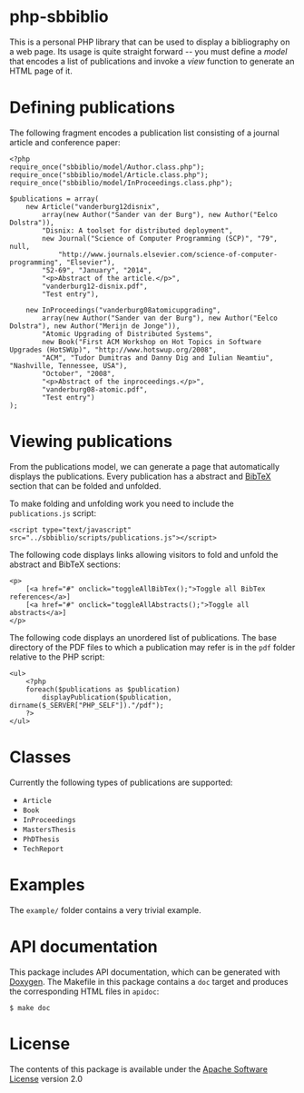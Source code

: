 php-sbbiblio
============
This is a personal PHP library that can be used to display a bibliography on a
web page. Its usage is quite straight forward -- you must define a *model* that
encodes a list of publications and invoke a *view* function to generate an HTML
page of it.

Defining publications
=====================
The following fragment encodes a publication list consisting of a journal article
and conference paper:

    <?php
    require_once("sbbiblio/model/Author.class.php");
    require_once("sbbiblio/model/Article.class.php");
    require_once("sbbiblio/model/InProceedings.class.php");

    $publications = array(
        new Article("vanderburg12disnix",
            array(new Author("Sander van der Burg"), new Author("Eelco Dolstra")),
            "Disnix: A toolset for distributed deployment",
            new Journal("Science of Computer Programming (SCP)", "79", null,
                "http://www.journals.elsevier.com/science-of-computer-programming", "Elsevier"),
            "52-69", "January", "2014",
            "<p>Abstract of the article.</p>",
            "vanderburg12-disnix.pdf",
            "Test entry"),

        new InProceedings("vanderburg08atomicupgrading",
            array(new Author("Sander van der Burg"), new Author("Eelco Dolstra"), new Author("Merijn de Jonge")),
            "Atomic Upgrading of Distributed Systems",
            new Book("First ACM Workshop on Hot Topics in Software Upgrades (HotSWUp)", "http://www.hotswup.org/2008",
            "ACM", "Tudor Dumitras and Danny Dig and Iulian Neamtiu", "Nashville, Tennessee, USA"),
            "October", "2008",
            "<p>Abstract of the inproceedings.</p>",
            "vanderburg08-atomic.pdf",
            "Test entry")
    );

Viewing publications
====================
From the publications model, we can generate a page that automatically displays
the publications. Every publication has a abstract and [BibTeX](http://www.bibtex.org)
section that can be folded and unfolded.

To make folding and unfolding work you need to include the `publications.js`
script:

    <script type="text/javascript" src="../sbbiblio/scripts/publications.js"></script>

The following code displays links allowing visitors to fold and unfold the
abstract and BibTeX sections:

    <p>
        [<a href="#" onclick="toggleAllBibTex();">Toggle all BibTex references</a>]
        [<a href="#" onclick="toggleAllAbstracts();">Toggle all abstracts</a>]
    </p>

The following code displays an unordered list of publications. The base directory
of the PDF files to which a publication may refer is in the `pdf` folder relative
to the PHP script:

    <ul>
        <?php
        foreach($publications as $publication)
            displayPublication($publication, dirname($_SERVER["PHP_SELF"])."/pdf");
        ?>
    </ul>

Classes
=======
Currently the following types of publications are supported:

* `Article`
* `Book`
* `InProceedings`
* `MastersThesis`
* `PhDThesis`
* `TechReport`

Examples
========
The `example/` folder contains a very trivial example.

API documentation
=================
This package includes API documentation, which can be generated with [Doxygen](http://www.doxygen.org).
The Makefile in this package contains a `doc` target and produces the
corresponding HTML files in `apidoc`:

    $ make doc

License
=======
The contents of this package is available under the [Apache Software License](http://www.apache.org/licenses/LICENSE-2.0.html)
version 2.0
